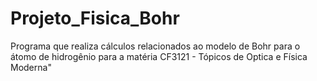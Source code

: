 # Projeto_Fisica_Bohr
Programa que realiza cálculos relacionados ao modelo de Bohr para o átomo de hidrogênio para a matéria CF3121 - Tópicos de Optica e Física Moderna"
